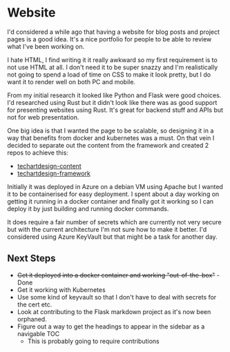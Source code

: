 # Website

I'd considered a while ago that having a website for blog posts and project pages is a good idea. It's a nice portfolio for people to be able to review what I've been working on.

I hate HTML, I find writing it it really awkward so my first requirement is to not use HTML at all. I don't need it to be super snazzy and I'm realistically not going to spend a load of time on CSS to make it look pretty, but I do want it to render well on both PC and mobile.

From my initial research it looked like Python and Flask were good choices. I'd researched using Rust but it didn't look like there was as good support for presenting websites using Rust. It's great for backend stuff and APIs but not for web presentation.

One big idea is that I wanted the page to be scalable, so designing it in a way that benefits from docker and kubernetes was a must. On that vein I decided to separate out the content from the framework and created 2 repos to achieve this:
* [techartdesign-content](https://github.com/richClubb/techartdesign-content/)
* [techartdesign-framework](https://github.com/richClubb/techartdesign-framework)

Initially it was deployed in Azure on a debian VM using Apache but I wanted it to be containerised for easy deployment. I spent about a day working on getting it running in a docker container and finally got it working so I can deploy it by just building and running docker commands.

It does require a fair number of secrets which are currently not very secure but with the current architecture I'm not sure how to make it better. I'd considered using Azure KeyVault but that might be a task for another day.

## Next Steps

* ~~Get it deployed into a docker container and working "out-of-the-box"~~ - Done
* Get it working with Kubernetes
* Use some kind of keyvault so that I don't have to deal with secrets for the cert etc.
* Look at contributing to the Flask markdown project as it's now been orphaned.
* Figure out a way to get the headings to appear in the sidebar as a navigable TOC
    * This is probably going to require contributions 